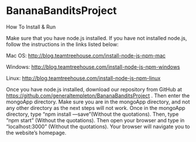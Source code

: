 # BananaBanditsProject
How To Install & Run

Make sure that you have node.js installed. If you have not installed node.js, follow the instructions  in the links listed below:
  
  Mac OS: http://blog.teamtreehouse.com/install-node-js-npm-mac
  
  Windows: http://blog.teamtreehouse.com/install-node-js-npm-windows
  
  Linux: http://blog.teamtreehouse.com/install-node-js-npm-linux
  
Once you have node.js installed, download our repository from GitHub at https://github.com/generaltempleton/BananaBanditsProject . Then enter the mongoApp directory. Make sure you are in the mongoApp directory, and not any other directory as the next steps will not work.
Once in the mongoApp directory, type “npm install —save”(Without the quotations). Then, type “npm start” (Without the quotations). Then open your browser and type in “localhost:3000” (Without the quotations). Your browser will navigate you to the website’s homepage.
